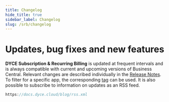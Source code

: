 ```yaml
---
title: Changelog
hide_title: true
sidebar_label: Changelog
slug: /srb/changelog
---
```


# Updates, bug fixes and new features
**DYCE Subscription & Recurring Billing** is updated at frequent intervals and is always compatible with current and upcoming versions of Business Central. Relevant changes are described individually in the [Release Notes](/blog). To filter for a specific app, the corresponding [tag](/blog/tags) can be used. It is also possible to subscribe to information on updates as an RSS feed.

```js title="RSS feed URL for release notes"
https://docs.dyce.cloud/blog/rss.xml
```